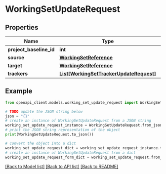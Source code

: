 # WorkingSetUpdateRequest


## Properties

Name | Type | Description | Notes
------------ | ------------- | ------------- | -------------
**project_baseline_id** | **int** |  | [optional] 
**source** | [**WorkingSetReference**](WorkingSetReference.md) |  | 
**target** | [**WorkingSetReference**](WorkingSetReference.md) |  | 
**trackers** | [**List[WorkingSetTrackerUpdateRequest]**](WorkingSetTrackerUpdateRequest.md) |  | [optional] 

## Example

```python
from openapi_client.models.working_set_update_request import WorkingSetUpdateRequest

# TODO update the JSON string below
json = "{}"
# create an instance of WorkingSetUpdateRequest from a JSON string
working_set_update_request_instance = WorkingSetUpdateRequest.from_json(json)
# print the JSON string representation of the object
print(WorkingSetUpdateRequest.to_json())

# convert the object into a dict
working_set_update_request_dict = working_set_update_request_instance.to_dict()
# create an instance of WorkingSetUpdateRequest from a dict
working_set_update_request_form_dict = working_set_update_request.from_dict(working_set_update_request_dict)
```
[[Back to Model list]](../README.md#documentation-for-models) [[Back to API list]](../README.md#documentation-for-api-endpoints) [[Back to README]](../README.md)



